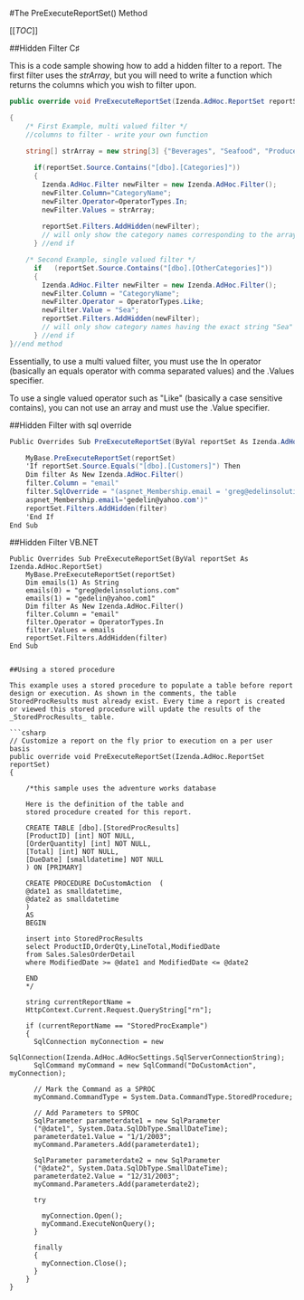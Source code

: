 #The PreExecuteReportSet() Method

[[_TOC_]]

##Hidden Filter C♯

This is a code sample showing how to add a hidden filter to a report. The first filter uses the _strArray_, but you will need to write a function which returns the columns which you wish to filter upon.

```csharp
public override void PreExecuteReportSet(Izenda.AdHoc.ReportSet reportSet) 

{   
    /* First Example, multi valued filter */  
    //columns to filter - write your own function  

    string[] strArray = new string[3] {"Beverages", "Seafood", "Produce"};   
  
      if(reportSet.Source.Contains("[dbo].[Categories]"))  
      {     
        Izenda.AdHoc.Filter newFilter = new Izenda.AdHoc.Filter();     
        newFilter.Column="CategoryName";     
        newFilter.Operator=OperatorTypes.In;     
        newFilter.Values = strArray;     
        
        reportSet.Filters.AddHidden(newFilter);     
        // will only show the category names corresponding to the array values   
      } //end if   

    /* Second Example, single valued filter */  
      if   (reportSet.Source.Contains("[dbo].[OtherCategories]"))   
      {     
        Izenda.AdHoc.Filter newFilter = new Izenda.AdHoc.Filter();     
        newFilter.Column = "CategoryName";     
        newFilter.Operator = OperatorTypes.Like;     
        newFilter.Value = "Sea";     
        reportSet.Filters.AddHidden(newFilter);     
        // will only show category names having the exact string "Sea" in them   
      } //end if 
}//end method
```
Essentially, to use a multi valued filter, you must use the In operator (basically an equals operator with comma separated values) and the .Values specifier.

To use a single valued operator such as "Like" (basically a case sensitive contains), you can not use an array and must use the .Value specifier.

##Hidden Filter with sql override

```csharp
Public Overrides Sub PreExecuteReportSet(ByVal reportSet As Izenda.AdHoc.ReportSet) 

    MyBase.PreExecuteReportSet(reportSet)   
    'If reportSet.Source.Equals("[dbo].[Customers]") Then  
    Dim filter As New Izenda.AdHoc.Filter()  
    filter.Column = "email"   
    filter.SqlOverride = "(aspnet_Membership.email = 'greg@edelinsolutions.com' or 
    aspnet_Membership.email='gedelin@yahoo.com')"  
    reportSet.Filters.AddHidden(filter)
    'End If
End Sub
```

##Hidden Filter VB.NET

```visualbasic
Public Overrides Sub PreExecuteReportSet(ByVal reportSet As Izenda.AdHoc.ReportSet) 
    MyBase.PreExecuteReportSet(reportSet)
    Dim emails(1) As String   
    emails(0) = "greg@edelinsolutions.com" 
    emails(1) = "gedelin@yahoo.com1"    
    Dim filter As New Izenda.AdHoc.Filter()   
    filter.Column = "email"   
    filter.Operator = OperatorTypes.In   
    filter.Values = emails   
    reportSet.Filters.AddHidden(filter)
End Sub


##Using a stored procedure

This example uses a stored procedure to populate a table before report design or execution. As shown in the comments, the table StoredProcResults must already exist. Every time a report is created or viewed this stored procedure will update the results of the _StoredProcResults_ table.

```csharp
// Customize a report on the fly prior to execution on a per user basis
public override void PreExecuteReportSet(Izenda.AdHoc.ReportSet reportSet)
{    

    /*this sample uses the adventure works database
     
    Here is the definition of the table and   
    stored procedure created for this report.
    
    CREATE TABLE [dbo].[StoredProcResults]  
    [ProductID] [int] NOT NULL,
    [OrderQuantity] [int] NOT NULL,   
    [Total] [int] NOT NULL,  
    [DueDate] [smalldatetime] NOT NULL    
    ) ON [PRIMARY]
    
    CREATE PROCEDURE DoCustomAction  (   
    @date1 as smalldatetime,    
    @date2 as smalldatetime  
    ) 
    AS  
    BEGIN  
    
    insert into StoredProcResults   
    select ProductID,OrderQty,LineTotal,ModifiedDate   
    from Sales.SalesOrderDetail   
    where ModifiedDate >= @date1 and ModifiedDate <= @date2   
     
    END    
    */

    string currentReportName =   
    HttpContext.Current.Request.QueryString["rn"];

    if (currentReportName == "StoredProcExample")   
    {      
      SqlConnection myConnection = new       
      SqlConnection(Izenda.AdHoc.AdHocSettings.SqlServerConnectionString);      
      SqlCommand myCommand = new SqlCommand("DoCustomAction", myConnection);      

      // Mark the Command as a SPROC      
      myCommand.CommandType = System.Data.CommandType.StoredProcedure;    

      // Add Parameters to SPROC      
      SqlParameter parameterdate1 = new SqlParameter
      ("@date1", System.Data.SqlDbType.SmallDateTime);       
      parameterdate1.Value = "1/1/2003";       
      myCommand.Parameters.Add(parameterdate1);        
      
      SqlParameter parameterdate2 = new SqlParameter
      ("@date2", System.Data.SqlDbType.SmallDateTime);       
      parameterdate2.Value = "12/31/2003";      
      myCommand.Parameters.Add(parameterdate2);       

      try      
                
        myConnection.Open();           
        myCommand.ExecuteNonQuery();      
      }       
      
      finally      
      {
        myConnection.Close();       
      }    
    }
}
```